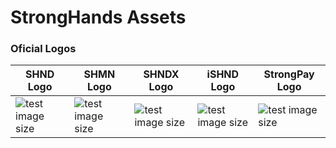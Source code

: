 # StrongHands Assets

### Oficial Logos

SHND Logo | SHMN Logo | SHNDX Logo | iSHND Logo| StrongPay Logo
------------ | ------------- | ------------- | -------------| -------------
![test image size](https://raw.githubusercontent.com/stronghands-oficial/assets/main/shnd-logo.svg) | ![test image size](https://raw.githubusercontent.com/stronghands-oficial/assets/main/shmn-logo.svg)| ![test image size](https://raw.githubusercontent.com/stronghands-oficial/assets/main/shndx-logo.svg) | ![test image size](https://raw.githubusercontent.com/stronghands-oficial/assets/main/ishnd-logo.svg)| ![test image size](https://raw.githubusercontent.com/stronghands-oficial/assets/main/ishnd-logo.svg)

